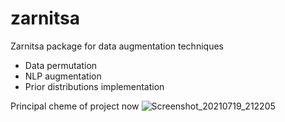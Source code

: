 # zarnitsa
Zarnitsa package for data augmentation techniques

- Data permutation
- NLP augmentation
- Prior distributions implementation






Principal cheme of project now
![Screenshot_20210719_212205](https://user-images.githubusercontent.com/55444371/126208229-e3c973fe-5cf7-42b7-a0b0-2e4729ef9f50.png)

